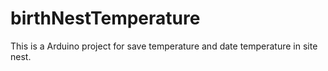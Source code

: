 # birthNestTemperature
This is a Arduino project for save temperature and date temperature in site nest.
